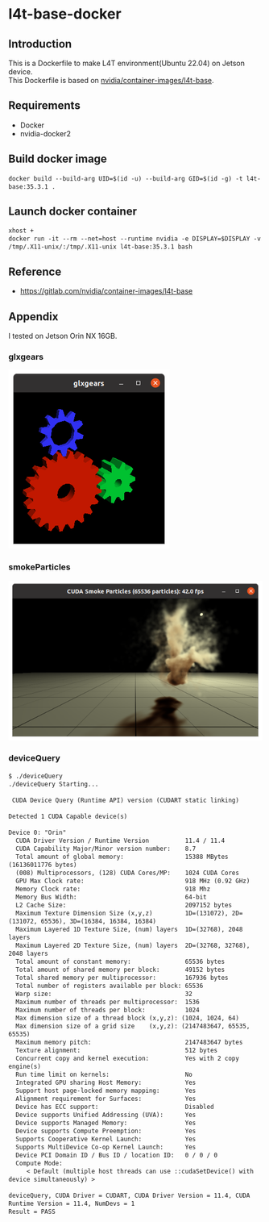 # l4t-base-docker

## Introduction

This is a Dockerfile to make L4T environment(Ubuntu 22.04) on Jetson device.  
This Dockerfile is based on [nvidia/container-images/l4t-base](https://gitlab.com/nvidia/container-images/l4t-base).

## Requirements

- Docker
- nvidia-docker2

## Build docker image

```
docker build --build-arg UID=$(id -u) --build-arg GID=$(id -g) -t l4t-base:35.3.1 .
```

## Launch docker container

```
xhost +
docker run -it --rm --net=host --runtime nvidia -e DISPLAY=$DISPLAY -v /tmp/.X11-unix/:/tmp/.X11-unix l4t-base:35.3.1 bash
```

## Reference

- <https://gitlab.com/nvidia/container-images/l4t-base>

## Appendix

I tested on Jetson Orin NX 16GB.

### glxgears

![](image/glxgears.png)

### smokeParticles

![](image/smokeParticles.png)

### deviceQuery

```
$ ./deviceQuery 
./deviceQuery Starting...

 CUDA Device Query (Runtime API) version (CUDART static linking)

Detected 1 CUDA Capable device(s)

Device 0: "Orin"
  CUDA Driver Version / Runtime Version          11.4 / 11.4
  CUDA Capability Major/Minor version number:    8.7
  Total amount of global memory:                 15388 MBytes (16136011776 bytes)
  (008) Multiprocessors, (128) CUDA Cores/MP:    1024 CUDA Cores
  GPU Max Clock rate:                            918 MHz (0.92 GHz)
  Memory Clock rate:                             918 Mhz
  Memory Bus Width:                              64-bit
  L2 Cache Size:                                 2097152 bytes
  Maximum Texture Dimension Size (x,y,z)         1D=(131072), 2D=(131072, 65536), 3D=(16384, 16384, 16384)
  Maximum Layered 1D Texture Size, (num) layers  1D=(32768), 2048 layers
  Maximum Layered 2D Texture Size, (num) layers  2D=(32768, 32768), 2048 layers
  Total amount of constant memory:               65536 bytes
  Total amount of shared memory per block:       49152 bytes
  Total shared memory per multiprocessor:        167936 bytes
  Total number of registers available per block: 65536
  Warp size:                                     32
  Maximum number of threads per multiprocessor:  1536
  Maximum number of threads per block:           1024
  Max dimension size of a thread block (x,y,z): (1024, 1024, 64)
  Max dimension size of a grid size    (x,y,z): (2147483647, 65535, 65535)
  Maximum memory pitch:                          2147483647 bytes
  Texture alignment:                             512 bytes
  Concurrent copy and kernel execution:          Yes with 2 copy engine(s)
  Run time limit on kernels:                     No
  Integrated GPU sharing Host Memory:            Yes
  Support host page-locked memory mapping:       Yes
  Alignment requirement for Surfaces:            Yes
  Device has ECC support:                        Disabled
  Device supports Unified Addressing (UVA):      Yes
  Device supports Managed Memory:                Yes
  Device supports Compute Preemption:            Yes
  Supports Cooperative Kernel Launch:            Yes
  Supports MultiDevice Co-op Kernel Launch:      Yes
  Device PCI Domain ID / Bus ID / location ID:   0 / 0 / 0
  Compute Mode:
     < Default (multiple host threads can use ::cudaSetDevice() with device simultaneously) >

deviceQuery, CUDA Driver = CUDART, CUDA Driver Version = 11.4, CUDA Runtime Version = 11.4, NumDevs = 1
Result = PASS
```
